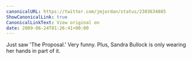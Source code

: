 ```yaml
---
canonicalURL: https://twitter.com/jmjordan/status/2303634885
ShowCanonicalLink: true
CanonicalLinkText: View original on
date: 2009-06-24T01:26:41+00:00
---
```

Just saw 'The Proposal.' Very funny. Plus, Sandra Bullock is only wearing her hands in part of it.